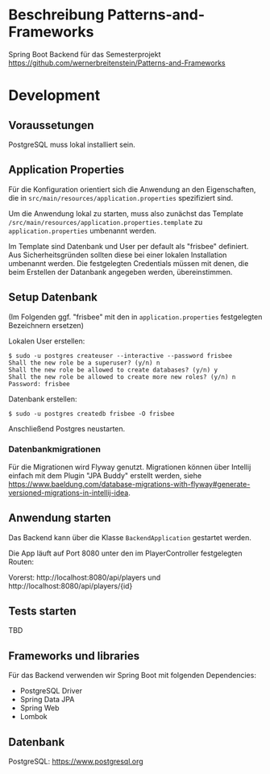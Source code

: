 # Beschreibung Patterns-and-Frameworks
Spring Boot Backend für das Semesterprojekt https://github.com/wernerbreitenstein/Patterns-and-Frameworks

# Development

## Voraussetungen
PostgreSQL muss lokal installiert sein.

## Application Properties
Für die Konfiguration orientiert sich die Anwendung an den Eigenschaften, die in 
`src/main/resources/application.properties` spezifiziert sind.

Um die Anwendung lokal zu starten, muss also zunächst das Template `/src/main/resources/application.properties.template` 
zu `application.properties` umbenannt werden.

Im Template sind Datenbank und User per default als "frisbee" definiert. Aus Sicherheitsgründen sollten diese bei einer 
lokalen Installation umbenannt werden. Die festgelegten Credentials müssen mit denen, die beim Erstellen der Datanbank 
angegeben werden, übereinstimmen.

## Setup Datenbank

(Im Folgenden ggf. "frisbee" mit den in `application.properties` festgelegten Bezeichnern ersetzen)

Lokalen User erstellen:

```
$ sudo -u postgres createuser --interactive --password frisbee
Shall the new role be a superuser? (y/n) n
Shall the new role be allowed to create databases? (y/n) y
Shall the new role be allowed to create more new roles? (y/n) n
Password: frisbee
```
Datenbank erstellen:

`$ sudo -u postgres createdb frisbee -O frisbee`

Anschließend Postgres neustarten.

### Datenbankmigrationen
Für die Migrationen wird Flyway genutzt. Migrationen können über Intellij einfach mit dem Plugin "JPA Buddy" erstellt werden, siehe https://www.baeldung.com/database-migrations-with-flyway#generate-versioned-migrations-in-intellij-idea.

## Anwendung starten

Das Backend kann über die Klasse `BackendApplication` gestartet werden.

Die App läuft auf Port 8080 unter den im PlayerController festgelegten Routen:

Vorerst:
http://localhost:8080/api/players und http://localhost:8080/api/players/{id}

## Tests starten
TBD

## Frameworks und libraries
Für das Backend verwenden wir Spring Boot mit folgenden Dependencies:
* PostgreSQL Driver
* Spring Data JPA
* Spring Web
* Lombok

## Datenbank
PostgreSQL: https://www.postgresql.org
